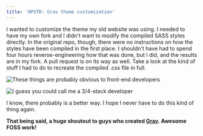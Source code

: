 ```yaml
---
title: 'HPSTR: Grav theme customization'
---
```


I wanted to customize the theme my old website was using. I needed to have my own fork and I didn't want to modify the compiled SASS styles directly. In the original repo, though, there were no instructions on how the styles have been compiled in the first place. I shouldn't have had to spend four hours reverse-engineering how that was done, but I did, and the results are in my fork. A pull request is on its way as well. Take a look at the kind of stuff I had to do to recreate the compiled .css file in full.

![These things are probably obvious to front-end developers](/assetss/2019-08-04-hpstr-grav-theme-customization/1.png)

![I guess you could call me a 3/4-stack developer](/assetss/2019-08-04-hpstr-grav-theme-customization/2.png)

I know, there probably is a better way. I hope I never have to do this kind of thing again.

**That being said, a huge shoutout to guys who created [Grav](https://getgrav.org/about). Awesome FOSS work!**
